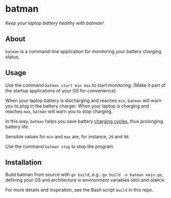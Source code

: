 # batman

*Keep your laptop battery healthy with batman!*

## About

`batman` is a command-line application for monitoring your battery charging status.

## Usage

Use the command `batman start min max` to start monitoring. (Make it part of the startup applications of your OS for convenience)

When your laptop battery is discharging and reaches `min`, `batman` will warn you to plug in the battery charger. When your laptop is charging and reaches `max`, `batman` will warn you to stop charging.

In this way, `batman` helps you save battery [charging cycles](https://www.digitaltrends.com/computing/how-to-care-for-your-laptops-battery/), thus prolonging battery life.

Sensible values for `min` and `max` are, for instance, `20` and `90`.

Use the command `batman stop` to stop the program.

## Installation

Build batman from source with `go build`, e.g.: `go build -o batman main.go`, defining your OS and architecture in environment variables `GOOS` and `GOARCH`.

For more details and inspiration, see the Bash script `build` in this repo.
